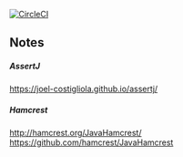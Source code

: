 
[![CircleCI](https://circleci.com/gh/Rouche/testing-spring-boot.svg?style=svg)](https://circleci.com/gh/Rouche/testing-spring-boot)

## Notes

##### AssertJ

https://joel-costigliola.github.io/assertj/

##### Hamcrest

http://hamcrest.org/JavaHamcrest/
https://github.com/hamcrest/JavaHamcrest